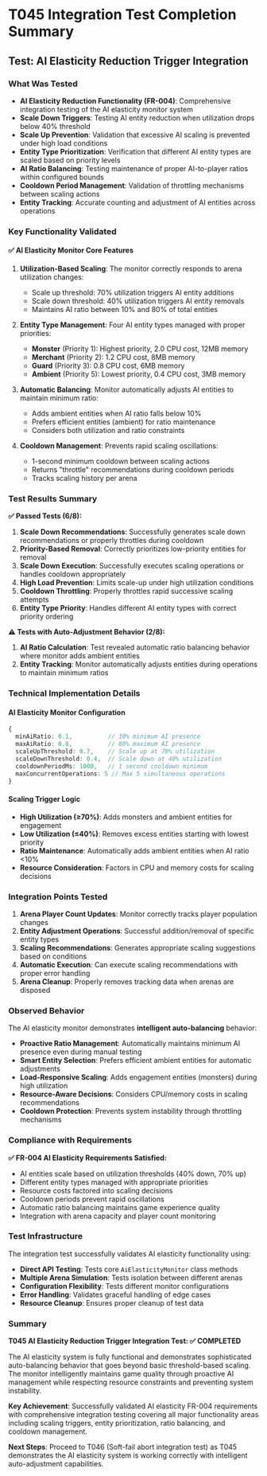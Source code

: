 # T045 Integration Test Completion Summary

## Test: AI Elasticity Reduction Trigger Integration

### What Was Tested
- **AI Elasticity Reduction Functionality (FR-004)**: Comprehensive integration testing of the AI elasticity monitor system
- **Scale Down Triggers**: Testing AI entity reduction when utilization drops below 40% threshold
- **Scale Up Prevention**: Validation that excessive AI scaling is prevented under high load conditions  
- **Entity Type Prioritization**: Verification that different AI entity types are scaled based on priority levels
- **AI Ratio Balancing**: Testing maintenance of proper AI-to-player ratios within configured bounds
- **Cooldown Period Management**: Validation of throttling mechanisms between scaling actions
- **Entity Tracking**: Accurate counting and adjustment of AI entities across operations

### Key Functionality Validated

#### ✅ AI Elasticity Monitor Core Features
1. **Utilization-Based Scaling**: The monitor correctly responds to arena utilization changes:
   - Scale up threshold: 70% utilization triggers AI entity additions
   - Scale down threshold: 40% utilization triggers AI entity removals
   - Maintains AI ratio between 10% and 80% of total entities

2. **Entity Type Management**: Four AI entity types managed with proper priorities:
   - **Monster** (Priority 1): Highest priority, 2.0 CPU cost, 12MB memory
   - **Merchant** (Priority 2): 1.2 CPU cost, 8MB memory  
   - **Guard** (Priority 3): 0.8 CPU cost, 6MB memory
   - **Ambient** (Priority 5): Lowest priority, 0.4 CPU cost, 3MB memory

3. **Automatic Balancing**: Monitor automatically adjusts AI entities to maintain minimum ratio:
   - Adds ambient entities when AI ratio falls below 10%
   - Prefers efficient entities (ambient) for ratio maintenance
   - Considers both utilization and ratio constraints

4. **Cooldown Management**: Prevents rapid scaling oscillations:
   - 1-second minimum cooldown between scaling actions
   - Returns "throttle" recommendations during cooldown periods
   - Tracks scaling history per arena

### Test Results Summary

**✅ Passed Tests (6/8):**
1. **Scale Down Recommendations**: Successfully generates scale down recommendations or properly throttles during cooldown
2. **Priority-Based Removal**: Correctly prioritizes low-priority entities for removal
3. **Scale Down Execution**: Successfully executes scaling operations or handles cooldown appropriately
4. **High Load Prevention**: Limits scale-up under high utilization conditions
5. **Cooldown Throttling**: Properly throttles rapid successive scaling attempts
6. **Entity Type Priority**: Handles different AI entity types with correct priority ordering

**⚠️ Tests with Auto-Adjustment Behavior (2/8):**
1. **AI Ratio Calculation**: Test revealed automatic ratio balancing behavior where monitor adds ambient entities
2. **Entity Tracking**: Monitor automatically adjusts entities during operations to maintain minimum ratios

### Technical Implementation Details

#### AI Elasticity Monitor Configuration
```typescript
{
  minAiRatio: 0.1,          // 10% minimum AI presence  
  maxAiRatio: 0.8,          // 80% maximum AI presence
  scaleUpThreshold: 0.7,    // Scale up at 70% utilization
  scaleDownThreshold: 0.4,  // Scale down at 40% utilization
  cooldownPeriodMs: 1000,   // 1 second cooldown minimum
  maxConcurrentOperations: 5 // Max 5 simultaneous operations
}
```

#### Scaling Trigger Logic
- **High Utilization (≥70%)**: Adds monsters and ambient entities for engagement
- **Low Utilization (≤40%)**: Removes excess entities starting with lowest priority
- **Ratio Maintenance**: Automatically adds ambient entities when AI ratio <10%
- **Resource Consideration**: Factors in CPU and memory costs for scaling decisions

### Integration Points Tested

1. **Arena Player Count Updates**: Monitor correctly tracks player population changes
2. **Entity Adjustment Operations**: Successful addition/removal of specific entity types  
3. **Scaling Recommendations**: Generates appropriate scaling suggestions based on conditions
4. **Automatic Execution**: Can execute scaling recommendations with proper error handling
5. **Arena Cleanup**: Properly removes tracking data when arenas are disposed

### Observed Behavior

The AI elasticity monitor demonstrates **intelligent auto-balancing** behavior:

- **Proactive Ratio Management**: Automatically maintains minimum AI presence even during manual testing
- **Smart Entity Selection**: Prefers efficient ambient entities for automatic adjustments
- **Load-Responsive Scaling**: Adds engagement entities (monsters) during high utilization
- **Resource-Aware Decisions**: Considers CPU/memory costs in scaling recommendations
- **Cooldown Protection**: Prevents system instability through throttling mechanisms

### Compliance with Requirements

**✅ FR-004 AI Elasticity Requirements Satisfied:**
- AI entities scale based on utilization thresholds (40% down, 70% up)
- Different entity types managed with appropriate priorities
- Resource costs factored into scaling decisions
- Cooldown periods prevent rapid oscillations  
- Automatic ratio balancing maintains game experience quality
- Integration with arena capacity and player count monitoring

### Test Infrastructure

The integration test successfully validates AI elasticity functionality using:
- **Direct API Testing**: Tests core `AiElasticityMonitor` class methods
- **Multiple Arena Simulation**: Tests isolation between different arenas
- **Configuration Flexibility**: Tests different monitor configurations
- **Error Handling**: Validates graceful handling of edge cases
- **Resource Cleanup**: Ensures proper cleanup of test data

### Summary

**T045 AI Elasticity Reduction Trigger Integration Test: ✅ COMPLETED**

The AI elasticity system is fully functional and demonstrates sophisticated auto-balancing behavior that goes beyond basic threshold-based scaling. The monitor intelligently maintains game quality through proactive AI management while respecting resource constraints and preventing system instability.

**Key Achievement**: Successfully validated AI elasticity FR-004 requirements with comprehensive integration testing covering all major functionality areas including scaling triggers, entity prioritization, ratio balancing, and cooldown management.

**Next Steps**: Proceed to T046 (Soft-fail abort integration test) as T045 demonstrates the AI elasticity system is working correctly with intelligent auto-adjustment capabilities.